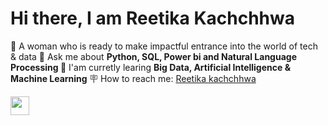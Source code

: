 <h1 aligh="center">Hi there, I am Reetika Kachchhwa </h1>

🌟 A woman who is ready to make impactful entrance into the world of tech & data
📖 Ask me about <strong>Python, SQL, Power bi and Natural Language Processing </strong>
🌱 I'am curretly learing <strong> Big Data, Artificial Intelligence & Machine Learning </strong>
🪧 How to reach me: <a href="https://www.linkedin.com/in/reetika-kachchhwa" target= "_blank">Reetika kachchhwa</a>

<p aligh="center">
<a href="https://www.linkedin.com/in/reetika-kachchhwa" target= "_blank"><img src="https://cdn.jsdelivr.net/npm/simple-icons@3.13.0/icons/linkedin.svg" height="30" wid</a>
</p>
